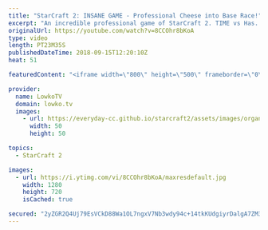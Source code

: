 ```yaml
---
title: "StarCraft 2: INSANE GAME - Professional Cheese into Base Race!"
excerpt: "An incredible professional game of StarCraft 2. TIME vs Has. Subscribe for more videos: http://lowko.tv/youtube TIME vs Stephano: https://goo.gl/f6EuwE  Not the game I expected at all, then again, Has is known to bring with him some crazy strategies. In this game, Has opens up relatively cheesy, but"
originalUrl: https://youtube.com/watch?v=8CCOhr8bKoA
type: video
length: PT23M35S
publishedDateTime: 2018-09-15T12:20:10Z
heat: 51

featuredContent: "<iframe width=\"800\" height=\"500\" frameborder=\"0\" src=\"https://www.youtube.com/embed/8CCOhr8bKoA\" allow=\"accelerometer; autoplay; encrypted-media; gyroscope; picture-in-picture\" allowfullscreen></iframe>"

provider:
  name: LowkoTV
  domain: lowko.tv
  images:
    - url: https://everyday-cc.github.io/starcraft2/assets/images/organizations/lowko.tv-50x50.jpg
      width: 50
      height: 50

topics:
  - StarCraft 2

images:
  - url: https://i.ytimg.com/vi/8CCOhr8bKoA/maxresdefault.jpg
    width: 1280
    height: 720
    isCached: true

secured: "2yZGR2Q4Uj79EsVCkD88Wa1OL7ngxV7Nb3wdy94c+14tkKUdgiyrDalgA7ZM3N5gr2G7Bt0mxk341U4m/viwJ3dn36u2PyzFs7L6MOdNHtJQcZIZba4Atu+kykXVUMHOV86KWJ8ekQauobvJZYYrpEcbQJeUZNib09zUFvWBOQO2Z2InVuFLeCgct1gFGPR+4LwLfU5MUk4YjFPajMfoff6iqgv422PkSF2AeGJYnOMnktxK1K7O6ShbPeVs5T2Z9p+Tp4ihkxlraZjUKZCITGyIwFrz2LSK3oTWf7lEDLKkKhmpyOeKttMiweKDg0Nq0OdwDykBp5RrwVx+QeUrBNIJE9c3tDA/szQnUrOvlzsvOYqe7r3nHzeRcf4k+lxwRlUS1bWWG19ExvgXfNI0RfG9G+VGJTWvd5LnWLnrJNTrKgA8GJwPjIHxdLyaIgsW;1oVG4ny6cTamxuMEwjkVOA=="
---
```


